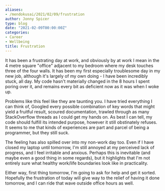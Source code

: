 ```yaml
---
aliases:
- /mendokusai/2021/02/09/frustration
author: Jonny Spicer
type: blog
date: "2021-02-09T00:00:00Z"
categories:
- Career
- Wellbeing
title: Frustration
---
```

It has been a frustrating day at work, and obviously by at work I mean in the 4 metre square "office" adjacent to my bedroom where my desk touches three of the four walls. It has been
my first especially troublesome day in my new job, although it's largely of my own doing - I have been incredibly stuck, all day. My code hasn't materially changed in the 8 hours I
spent poring over it, and remains every bit as deficient now as it was when I woke up.

Problems like this feel like they are taunting you. I have tried everything I can think of, Googled every possible combination of key words that might yield a fruitful result,
scoured documentation, trawled through as many StackOverflow threads as I could get my hands on. As best I can tell, my code should fulfill its intended purpose, however it still
obstinately refuses. It seems to me that kinds of experiences are part and parcel of being a programmer, but they still suck.

The feeling has also spilled over into my non-work day too. Even if I have closed my laptop until tomorrow, I'm still annoyed at my perceived lack of progress, and I feel irritable
and anxious. Perhaps this is inevitable (and maybe even a good thing in some regards), but it highlights that I'm not entirely sure what healthy work/life boundaries look like in
practicality.

Either way, first thing tomorrow, I'm going to ask for help and get it sorted. Hopefully the frustration of today will give way to the relief of having it done tomorrow, and I can ride
that wave outside office hours as well.
